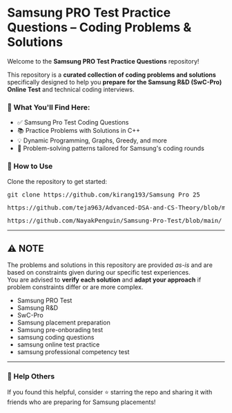 # Samsung PRO Test Practice Questions – Coding Problems & Solutions

Welcome to the **Samsung PRO Test Practice Questions** repository!

This repository is a **curated collection of coding problems and solutions** specifically designed to help you **prepare for the Samsung R&D (SwC-Pro) Online Test** and technical coding interviews.

### 🚀 What You'll Find Here:
- ✅ Samsung Pro Test Coding Questions
- 📚 Practice Problems with Solutions in C++
- 💡 Dynamic Programming, Graphs, Greedy, and more
- 🧠 Problem-solving patterns tailored for Samsung's coding rounds

### 📂 How to Use

Clone the repository to get started:


<pre>git clone https://github.com/kirang193/Samsung_Pro_25</pre>
<pre>https://github.com/teja963/Advanced-DSA-and-CS-Theory/blob/master/Samsung%20R%20%26%20D/SwC-Pro-main/</pre>
<pre>https://github.com/NayakPenguin/Samsung-Pro-Test/blob/main/</pre>


---

## ⚠️ NOTE

The problems and solutions in this repository are provided *as-is* and are based on constraints given during our specific test experiences.  
You are advised to **verify each solution** and **adapt your approach** if problem constraints differ or are more complex.



- Samsung PRO Test
- Samsung R&D
- SwC-Pro
- Samsung placement preparation
- Samsung pre-onborading test
- samsung coding questions
- samsung online test practice
- samsung professional competency test

---

### 📣 Help Others

If you found this helpful, consider ⭐ starring the repo and sharing it with friends who are preparing for Samsung placements!
